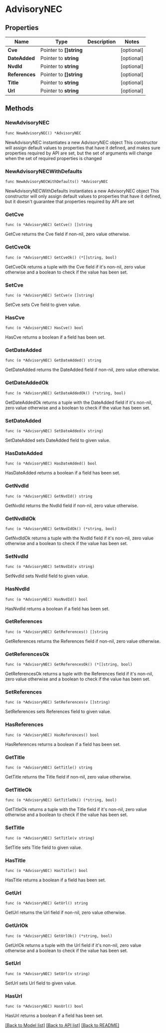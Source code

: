 # AdvisoryNEC

## Properties

Name | Type | Description | Notes
------------ | ------------- | ------------- | -------------
**Cve** | Pointer to **[]string** |  | [optional] 
**DateAdded** | Pointer to **string** |  | [optional] 
**NvdId** | Pointer to **string** |  | [optional] 
**References** | Pointer to **[]string** |  | [optional] 
**Title** | Pointer to **string** |  | [optional] 
**Url** | Pointer to **string** |  | [optional] 

## Methods

### NewAdvisoryNEC

`func NewAdvisoryNEC() *AdvisoryNEC`

NewAdvisoryNEC instantiates a new AdvisoryNEC object
This constructor will assign default values to properties that have it defined,
and makes sure properties required by API are set, but the set of arguments
will change when the set of required properties is changed

### NewAdvisoryNECWithDefaults

`func NewAdvisoryNECWithDefaults() *AdvisoryNEC`

NewAdvisoryNECWithDefaults instantiates a new AdvisoryNEC object
This constructor will only assign default values to properties that have it defined,
but it doesn't guarantee that properties required by API are set

### GetCve

`func (o *AdvisoryNEC) GetCve() []string`

GetCve returns the Cve field if non-nil, zero value otherwise.

### GetCveOk

`func (o *AdvisoryNEC) GetCveOk() (*[]string, bool)`

GetCveOk returns a tuple with the Cve field if it's non-nil, zero value otherwise
and a boolean to check if the value has been set.

### SetCve

`func (o *AdvisoryNEC) SetCve(v []string)`

SetCve sets Cve field to given value.

### HasCve

`func (o *AdvisoryNEC) HasCve() bool`

HasCve returns a boolean if a field has been set.

### GetDateAdded

`func (o *AdvisoryNEC) GetDateAdded() string`

GetDateAdded returns the DateAdded field if non-nil, zero value otherwise.

### GetDateAddedOk

`func (o *AdvisoryNEC) GetDateAddedOk() (*string, bool)`

GetDateAddedOk returns a tuple with the DateAdded field if it's non-nil, zero value otherwise
and a boolean to check if the value has been set.

### SetDateAdded

`func (o *AdvisoryNEC) SetDateAdded(v string)`

SetDateAdded sets DateAdded field to given value.

### HasDateAdded

`func (o *AdvisoryNEC) HasDateAdded() bool`

HasDateAdded returns a boolean if a field has been set.

### GetNvdId

`func (o *AdvisoryNEC) GetNvdId() string`

GetNvdId returns the NvdId field if non-nil, zero value otherwise.

### GetNvdIdOk

`func (o *AdvisoryNEC) GetNvdIdOk() (*string, bool)`

GetNvdIdOk returns a tuple with the NvdId field if it's non-nil, zero value otherwise
and a boolean to check if the value has been set.

### SetNvdId

`func (o *AdvisoryNEC) SetNvdId(v string)`

SetNvdId sets NvdId field to given value.

### HasNvdId

`func (o *AdvisoryNEC) HasNvdId() bool`

HasNvdId returns a boolean if a field has been set.

### GetReferences

`func (o *AdvisoryNEC) GetReferences() []string`

GetReferences returns the References field if non-nil, zero value otherwise.

### GetReferencesOk

`func (o *AdvisoryNEC) GetReferencesOk() (*[]string, bool)`

GetReferencesOk returns a tuple with the References field if it's non-nil, zero value otherwise
and a boolean to check if the value has been set.

### SetReferences

`func (o *AdvisoryNEC) SetReferences(v []string)`

SetReferences sets References field to given value.

### HasReferences

`func (o *AdvisoryNEC) HasReferences() bool`

HasReferences returns a boolean if a field has been set.

### GetTitle

`func (o *AdvisoryNEC) GetTitle() string`

GetTitle returns the Title field if non-nil, zero value otherwise.

### GetTitleOk

`func (o *AdvisoryNEC) GetTitleOk() (*string, bool)`

GetTitleOk returns a tuple with the Title field if it's non-nil, zero value otherwise
and a boolean to check if the value has been set.

### SetTitle

`func (o *AdvisoryNEC) SetTitle(v string)`

SetTitle sets Title field to given value.

### HasTitle

`func (o *AdvisoryNEC) HasTitle() bool`

HasTitle returns a boolean if a field has been set.

### GetUrl

`func (o *AdvisoryNEC) GetUrl() string`

GetUrl returns the Url field if non-nil, zero value otherwise.

### GetUrlOk

`func (o *AdvisoryNEC) GetUrlOk() (*string, bool)`

GetUrlOk returns a tuple with the Url field if it's non-nil, zero value otherwise
and a boolean to check if the value has been set.

### SetUrl

`func (o *AdvisoryNEC) SetUrl(v string)`

SetUrl sets Url field to given value.

### HasUrl

`func (o *AdvisoryNEC) HasUrl() bool`

HasUrl returns a boolean if a field has been set.


[[Back to Model list]](../README.md#documentation-for-models) [[Back to API list]](../README.md#documentation-for-api-endpoints) [[Back to README]](../README.md)



